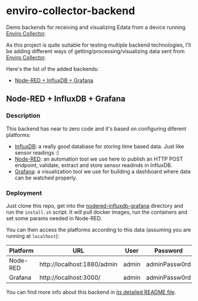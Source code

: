 # enviro-collector-backend
Demo backends for receiving and visualizing Edata from a device running [Enviro Collector].

As this project is quite suitable for testing multiple backend technologies, I'll be adding different ways of getting/processing/visualizing data sent from [Enviro Collector].

Here's the list of the added backends:

* [Node-RED + InfluxDB + Grafana](#node-red---influxdb---grafana)


## Node-RED + InfluxDB + Grafana
### Description
This backend has near to zero code and it's based on configuring diferent platforms:

* [InfluxDB]: a really good database for storing time based data. Just like sensor readings :)
* [Node-RED]: an automation tool we use here to publish an HTTP POST endpoint, validate, extract and store sensor readinds in InfluxDB.
* [Grafana]: a visualization tool we use for building a dashboard where data can be watched properly.

### Deployment
Just clone this repo, get into the [nodered-influxdb-grafana](./nodered-influxdb-grafana) directory and run the `install.sh` script. It will pull docker images, run the containers and set some params needed in Node-RED.

You can then access the platforms according to this data (assuming you are running at `localhost`):

| Platform | URL                         | User  | Password      |
|----------|-----------------------------|-------|---------------|
| Node-RED | http://localhost:1880/admin | admin | adminPassw0rd |
| Grafana  | http://localhost:3000/      | admin | adminPassw0rd |

You can find more info about this backend in [its detailed README file](https://github.com/luixal/enviro-collector-backend/tree/master/nodered-influxdb-grafana).


[Enviro Collector]:https://github.com/luixal/enviro-collector
[InfluxDB]:https://www.influxdata.com/products/influxdb-overview/
[Node-RED]:https://nodered.org/
[Grafana]:https://grafana.com/
